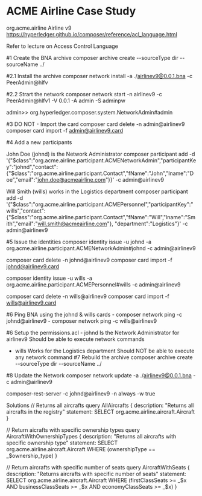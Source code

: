 # ACME Airline Case Study

org.acme.airline
Airline v9
https://hyperledger.github.io/composer/reference/acl_language.html

Refer to lecture on Access Control Language

#1 Create the BNA archive composer archive create --sourceType dir --sourceName ../

#2.1 Install the archive composer network install -a ./airlinev9@0.0.1.bna -c PeerAdmin@hlfv

#2.2 Strart the network composer network start -n airlinev9 -c PeerAdmin@hlfv1 -V 0.0.1 -A admin -S adminpw

admin>> org.hyperledger.composer.system.NetworkAdmin#admin

#3 DO NOT - Import the card composer card delete -n admin@airlinev9 composer card import -f admin@airlinev9.card

#4 Add a new participants

John Doe (johnd) is the Network Administrator composer participant add -d '{"$class":"org.acme.airline.participant.ACMENetworkAdmin","participantKey":"johnd","contact":{"$class":"org.acme.airline.participant.Contact","fName":"John","lname":"Doe","email":"john.doe@acmeairline.com"}}' -c admin@airlinev9

Will Smith (wills) works in the Logistics department composer participant add -d '{"$class":"org.acme.airline.participant.ACMEPersonnel","participantKey":"wills","contact":{"$class":"org.acme.airline.participant.Contact","fName":"Will","lname":"Smith","email":"will.smith@acmeairline.com"}, "department":"Logistics"}' -c admin@airlinev9

#5 Issue the identities composer identity issue -u johnd -a org.acme.airline.participant.ACMENetworkAdmin#johnd -c admin@airlinev9

composer card delete -n johnd@airlinev9 composer card import -f johnd@airlinev9.card

composer identity issue -u wills -a org.acme.airline.participant.ACMEPersonnel#wills -c admin@airlinev9

composer card delete -n wills@airlinev9 composer card import -f wills@airlinev9.card

#6 Ping BNA using the johnd & wills cards - composer network ping -c johnd@airlinev9 - composer network ping -c wills@airlinev9

#6 Setup the permissions.acl - johnd Is the Network Administrator for airlinev9 Should be able to execute network commands

- wills     Works for the Logistics department
            Should NOT be able to execute any network command
#7 Rebuild the archive composer archive create --sourceType dir --sourceName ../

#8 Update the Network composer network update -a ./airlinev9@0.0.1.bna -c admin@airlinev9

composer-rest-server -c johnd@airlinev9 -n always -w true

Solutions
// Returns all aircrafts query AllAircrafts { description: "Returns all aircrafts in the registry" statement: SELECT org.acme.airline.aircraft.Aircraft }

// Return aicrafts with specific ownership types query AircraftWithOwnershipTypes { description: "Returns all aircrafts with specific ownership type" statement: SELECT org.acme.airline.aircraft.Aircraft WHERE (ownershipType == _$ownership_type) }

// Return aircrafts with specific number of seats query AircraftWithSeats { description: "Returns aircrafts with specific number of seats" statement: SELECT org.acme.airline.aircraft.Aircraft WHERE (firstClassSeats >= _$x AND businessClassSeats >= _$x AND economyClassSeats >= _$x) }
